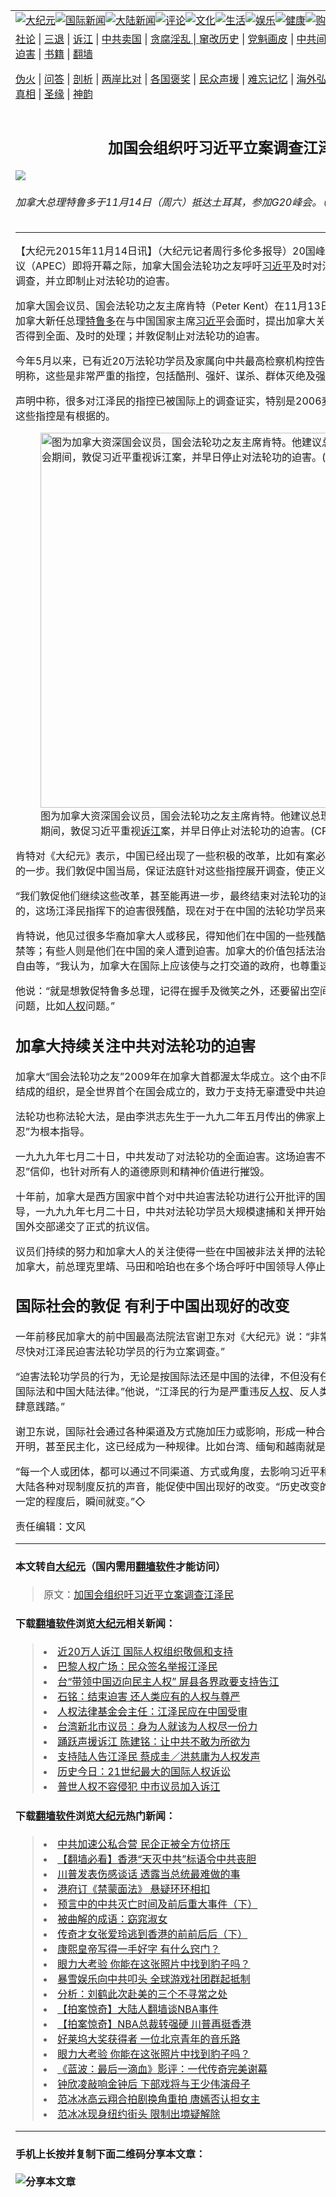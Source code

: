 <a name="1" id="1" target="_blank"></a><span id="1"></span>
<table border="0"><tr><td colspan="2" VALIGN=TOP><a href="https://github.com/woywz155/djy/blob/master/gb/nsc413.md#1"><img src="https://raw.githubusercontent.com/woywz155/www/master/t/djy/1.jpg" title="大纪元"></a><a href="https://github.com/woywz155/djy/blob/master/gb/n24hr.md#1"><img src="https://raw.githubusercontent.com/woywz155/www/master/t/djy/3.jpg" title="国际新闻"></a><a href="https://github.com/woywz155/djy/blob/master/gb/nsc413.md#1"><img src="https://raw.githubusercontent.com/woywz155/www/master/t/djy/4.jpg" title="大陆新闻"></a><a href="https://github.com/woywz155/djy/blob/master/gb/news392.md#1"><img src="https://raw.githubusercontent.com/woywz155/www/master/t/djy/5.jpg" title="评论"></a><a href="https://github.com/woywz155/djy/blob/master/gb/news2007.md#1"><img src="https://raw.githubusercontent.com/woywz155/www/master/t/djy/6.jpg" title="文化"></a><a href="https://github.com/woywz155/djy/blob/master/gb/news2008.md#1"><img src="https://raw.githubusercontent.com/woywz155/www/master/t/djy/7.jpg" title="生活"></a><a href="https://github.com/woywz155/djy/blob/master/gb/ncyule.md#1"><img src="https://raw.githubusercontent.com/woywz155/www/master/t/djy/8.jpg" title="娱乐"></a><a href="https://github.com/woywz155/djy/blob/master/gb/nsc1002.md#1"><img src="https://raw.githubusercontent.com/woywz155/www/master/t/djy/9.jpg" title="健康"><a href="https://www.youlucky.com"><img src="https://raw.githubusercontent.com/woywz155/www/master/t/djy/10.jpg" title="购物"></a><a href="https://www.supportepoch.org/donation?utm_medium=epochtimes&utm_source=referral&utm_campaign=donate_button_djyhomepage"><img src="https://raw.githubusercontent.com/woywz155/www/master/t/djy/12.jpg" title="捐款"></a></td></tr>
<tr><td colspan="2" VALIGN=TOP><a target="_blank" href="https://git.io/fjCRf">社论</a> | <a target="_blank" href="https://github.com/woywz155/djy/blob/master/gb/nf5657.md#1">三退</a> | <a target="_blank" href="https://github.com/woywz155/djy/blob/master/gb/nf6123.md#1">诉江</a> | <a target="_blank" href="https://github.com/woywz155/djy/blob/master/gb/nf1176117.md#1">中共卖国</a> | <a target="_blank" href="https://github.com/woywz155/djy/blob/master/gb/nf5773.md#1">贪腐淫乱 | <a target="_blank" href="https://github.com/woywz155/djy/blob/master/gb/nf1176115.md#1">窜改历史</a> | <a target="_blank" href="https://github.com/woywz155/djy/blob/master/gb/nf1176107.md#1">党魁画皮</a> | <a target="_blank" href="https://github.com/woywz155/djy/blob/master/gb/nf1320400.md#1">中共间谍</a> | <a target="_blank" href="https://github.com/woywz155/djy/blob/master/gb/nf1176114.md#1">破坏传统</a> | <a target="_blank" href="https://github.com/woywz155/djy/blob/master/gb/nf5287.md#1">恶贯满盈</a> | <a target="_blank" href="https://github.com/woywz155/djy/blob/master/gb/ncid278.md#1">人权</a> | <a target="_blank" href="https://github.com/woywz155/djy/blob/master/gb/nf1176111.md#1">迫害</a> | <a target="_blank" href="https://github.com/woywz155/djy/blob/master/gb/nf1235328.md#1">书籍</a> | <a target="_blank" href="https://github.com/woywz155/www/blob/master/README.md?zsrh#1">翻墙</a></p><p><a target="_blank" href="https://github.com/woywz155/djy/blob/master/gb/nf5562.md#1">伪火</a> | <a target="_blank" href="https://github.com/woywz155/djy/blob/master/gb/nf4378.md#1">问答</a> | <a target="_blank" href="https://github.com/woywz155/djy/blob/master/gb/nf5792.md#1">剖析</a> | <a target="_blank" href="https://github.com/woywz155/djy/blob/master/gb/nf5735.md#1">两岸比对</a> | <a target="_blank" href="https://github.com/woywz155/djy/blob/master/gb/nf6119.md#1">各国褒奖</a> | <a target="_blank" href="https://github.com/woywz155/djy/blob/master/gb/nf6120.md#1">民众声援</a> | <a target="_blank" href="https://github.com/woywz155/djy/blob/master/gb/nf1188594.md#1">难忘记忆</a> | <a target="_blank" href="https://github.com/woywz155/djy/blob/master/gb/nf3180.md#1">海外弘传</a> | <a target="_blank" href="https://github.com/woywz155/djy/blob/master/gb/nf5410.md#1">万人上访</a> | <a target="_blank" href="https://github.com/woywz155/ntdtv/blob/master/gb/prog1530_1.md#1">和平抗议</a> | <a target="_blank" href="https://github.com/woywz155/djy/blob/master/gb/nf4386.md#1">支持</a> | <a target="_blank" href="https://github.com/woywz155/djy/blob/master/gb/nf4389.md#1">真相</a> | <a target="_blank" href="https://github.com/woywz155/djy/blob/master/gb/nf5790.md#1">圣缘</a> | <a target="_blank" href="https://github.com/woywz155/djy/blob/master/gb/nf4786.md#1">神韵</a></td></tr>
<tr><td VALIGN=TOP width="626"><h2 align=center>加国会组织吁习近平立案调查江泽民</h2>
<img src="http://i.epochtimes.com/assets/uploads/2015/11/1511141137202017-600x400.jpg" />
<h6>加拿大总理特鲁多于11月14日（周六）抵达土耳其，参加G20峰会。（CP/Sean Kilpatrick）
</h6>
<hr>
<p>【大纪元2015年11月14日讯】（大纪元记者周行多伦多报导）20国峰会（G20）及亚太经合会议（APEC）即将开幕之际，加拿大国会法轮功之友呼吁<a href="https://github.com/woywz155/djy/blob/master/gb/tag/%E4%B9%A0%E8%BF%91%E5%B9%B3.md">习近平</a>及时对江泽民被指控的罪行展开调查，并立即制止对法轮功的迫害。</p>
<p>加拿大国会议员、国会法轮功之友主席肯特（Peter Kent）在11月13日公布的一份声明中，建议加拿大新任总理<a href="https://github.com/woywz155/djy/blob/master/gb/tag/%E7%89%B9%E9%B2%81%E5%A4%9A.md">特鲁多</a>在与中国国家主席<a href="https://github.com/woywz155/djy/blob/master/gb/tag/%E4%B9%A0%E8%BF%91%E5%B9%B3.md">习近平</a>会面时，提出加拿大关注对江泽民的刑事指控能否得到全面、及时的处理；并敦促制止对法轮功的迫害。</p>
<p>今年5月以来，已有近20万法轮功学员及家属向中共最高检察机构控告江泽民。法轮功之友的声明称，这些是非常严重的指控，包括酷刑、强奸、谋杀、群体灭绝及强摘器官。</p>
<p>声明中称，很多对江泽民的指控已被国际上的调查证实，特别是2006麦塔斯和乔高的报告显示这些指控是有根据的。</p>
<figure id="attachment_6535126" style="width: 600px" class="wp-caption aligncenter"><img src="http://i.epochtimes.com/assets/uploads/2015/11/1511141143402017-600x428.jpg" alt="图为加拿大资深国会议员，国会法轮功之友主席肯特。他建议总理特鲁多在G20峰会期间，敦促习近平重视诉江案，并早日停止对法轮功的迫害。(CP/Adrian Wyld)" title="图为加拿大资深国会议员，国会法轮功之友主席肯特。他建议总理特鲁多在G20峰会期间，敦促习近平重视诉江案，并早日停止对法轮功的迫害。(CP/Adrian Wyld)" width="600" b="428"
	class="size-large wp-image-6535126" /></a><figcaption class="wp-caption-text">图为加拿大资深国会议员，国会法轮功之友主席肯特。他建议总理<a href="https://github.com/woywz155/djy/blob/master/gb/tag/%E7%89%B9%E9%B2%81%E5%A4%9A.md">特鲁多</a>在G20峰会期间，敦促习近平重视<a href="https://github.com/woywz155/djy/blob/master/gb/tag/%E8%AF%89%E6%B1%9F.md">诉江</a>案，并早日停止对法轮功的迫害。(CP/Adrian Wyld)</figcaption></figure>
<p>肯特对《大纪元》表示，中国已经出现了一些积极的改革，比如有案必立。“我认为这是非常积极的一步。我们敦促中国当局，保证法庭针对这些指控展开调查，使正义得以伸张。”</p>
<p>“我们敦促他们继续这些改革，甚至能再进一步，最终结束对法轮功的迫害。”他说，“我所知道的，这场江泽民指挥下的迫害很残酷，现在对于在中国的法轮功学员来说，还是很危险。”</p>
<p>肯特说，他见过很多华裔加拿大人或移民，得知他们在中国的一些残酷经历，包括被歧视及被监禁等；有些人则是他们在中国的亲人遭到迫害。加拿大的价值包括法治、言论自由、信仰及宗教自由等，“我认为，加拿大在国际上应该使与之打交道的政府，也尊重这些价值。”</p>
<p>他说：“就是想敦促特鲁多总理，记得在握手及微笑之外，还要留出空间，坦诚地讨论我们关注的问题，比如<a href="https://github.com/woywz155/djy/blob/master/gb/tag/%E4%BA%BA%E6%9D%83.md">人权</a>问题。”</p>
<p><h2>加拿大持续关注中共对法轮功的迫害</h2>
<p>加拿大“国会法轮功之友”2009年在加拿大首都渥太华成立。这个由不同党派的参议员和国会议员结成的组织，是全世界首个在国会成立的，致力于支持无辜遭受中共迫害的法轮功团体的组织。</p>
<p>法轮功也称法轮大法，是由李洪志先生于一九九二年五月传出的佛家上乘修炼大法，以“真善忍”为根本指导。</p>
<p>一九九九年七月二十日，中共发动了对法轮功的全面迫害。这场迫害不仅针对法轮功学员的“真善忍”信仰，也针对所有人的道德原则和精神价值进行摧毁。</p>
<p>十年前，加拿大是西方国家中首个对中共迫害法轮功进行公开批评的国家。据《环球邮报》报导，一九九九年七月二十日，中共对法轮功学员大规模逮捕和关押开始后不久，加拿大政府给中国外交部递交了正式的抗议信。</p>
<p>议员们持续的努力和加拿大人的关注使得一些在中国被非法关押的法轮功学员陆续获释并来到了加拿大，前总理克里靖、马田和哈珀也在多个场合呼吁中国领导人停止迫害法轮功。</p>
<p><h2>国际社会的敦促 有利于中国出现好的改变</h2>
<p>一年前移民加拿大的前中国最高法院法官谢卫东对《大纪元》说：“非常希望总理能敦促习近平，尽快对江泽民迫害法轮功学员的行为立案调查。”</p>
<p>“迫害法轮功学员的行为，无论是按国际法还是中国的法律，不但没有任何根据，而且是严重违反国际法和中国大陆法律。”他说，“江泽民的行为是严重违反<a href="https://github.com/woywz155/djy/blob/master/gb/tag/%E4%BA%BA%E6%9D%83.md">人权</a>、反人类的，是对人的基本权利的肆意践踏。”</p>
<p>谢卫东说，国际社会通过各种渠道及方式施加压力或影响，形成一种合力，促使独裁政府走向更开明，甚至民主化，这已经成为一种规律。比如台湾、缅甸和越南就是例子。</p>
<p>“每一个人或团体，都可以通过不同渠道、方式或角度，去影响习近平和他周围的人。”他说，加上大陆各种对现制度反抗的声音，能促使中国出现好的改变。“历史改变的进程有快有慢。它积累到一定的程度后，瞬间就变。”◇</p>
<p>责任编辑：文风</p>
<hr>

#### 本文转自<a href="http://www.epochtimes.com">大纪元</a>（国内需用<a href="https://git.io/JesJV">翻墙软件</a>才能访问）
> 原文：<a href="http://www.epochtimes.com/gb/15/11/14/n4573744.htm">加国会组织吁习近平立案调查江泽民</a>
#### 下载<a href="https://git.io/JesJV">翻墙软件</a>浏览<a href="http://www.epochtimes.com">大纪元</a>相关新闻：
> <li><a href="http://www.epochtimes.com/gb/15/11/11/n4570777.htm">近20万人诉江 国际人权组织敬佩和支持</a></li>
> <li><a href="http://www.epochtimes.com/gb/15/11/4/n4565340.htm">巴黎人权广场：民众签名举报江泽民</a></li>
> <li><a href="http://www.epochtimes.com/gb/15/10/18/n4552946.htm">台“带领中国迈向民主人权” 屏县各界政要支持告江</a></li>
> <li><a href="http://www.epochtimes.com/gb/15/10/16/n4551790.htm">石铭：结束迫害 还人类应有的人权与尊严</a></li>
> <li><a href="http://www.epochtimes.com/gb/15/10/16/n4551435.htm">人权法律基金会主任：江泽民应在中国受审</a></li>
> <li><a href="http://www.epochtimes.com/gb/15/10/13/n4549301.htm">台湾新北市议员：身为人就该为人权尽一份力</a></li>
> <li><a href="http://www.epochtimes.com/gb/15/10/7/n4545160.htm">踊跃声援诉江 陈建铭：让中共不敢为所欲为</a></li>
> <li><a href="http://www.epochtimes.com/gb/15/10/6/n4544223.htm">支持陆人告江泽民 蔡成圭／洪慈庸为人权发声</a></li>
> <li><a href="http://www.epochtimes.com/gb/15/9/30/n4539840.htm">历史今日：21世纪最大的国际人权诉讼</a></li>
> <li><a href="http://www.epochtimes.com/gb/15/9/24/n4535255.htm">普世人权不容侵犯  中市议员加入诉江</a></li>

#### 下载<a href="https://git.io/JesJV">翻墙软件</a>浏览<a href="http://www.epochtimes.com">大纪元</a>热门新闻：
> <li><a href="http://www.epochtimes.com/gb/19/10/7/n11572528.htm">中共加速公私合营 民企正被全方位挤压</a></li>
> <li><a href="http://www.epochtimes.com/gb/19/10/10/n11579807.htm">【翻墙必看】香港“天灭中共”标语令中共丧胆</a></li>
> <li><a href="http://www.epochtimes.com/gb/19/10/10/n11580036.htm">川普发表伤感谈话 透露当总统最难做的事</a></li>
> <li><a href="http://www.epochtimes.com/gb/19/10/8/n11576752.htm">港府订《禁蒙面法》 悬疑环环相扣</a></li>
> <li><a href="http://www.epochtimes.com/gb/19/9/29/n11554590.htm">预言中的中共灭亡时间及前后重大事件（下）</a></li>
> <li><a href="http://www.epochtimes.com/gb/19/10/4/n11568273.htm">被曲解的成语：窈窕淑女</a></li>
> <li><a href="http://www.epochtimes.com/gb/19/10/2/n11563658.htm">传奇才女张爱玲逃到香港的前前后后（下）</a></li>
> <li><a href="http://www.epochtimes.com/gb/19/9/23/n11539994.htm">康熙皇帝写得一手好字 有什么窍门？</a></li>
> <li><a href="http://www.epochtimes.com/gb/19/10/9/n11577534.htm">眼力大考验 你能在这张照片中找到豹子吗？</a></li>
> <li><a href="http://www.epochtimes.com/gb/19/10/9/n11578774.htm">暴雪娱乐向中共叩头 全球游戏社团群起抵制</a></li>
> <li><a href="http://www.epochtimes.com/gb/19/10/9/n11577528.htm">分析：刘鹤此次赴美的三个不寻常之处</a></li>
> <li><a href="http://www.epochtimes.com/gb/19/10/10/n11579606.htm">【拍案惊奇】大陆人翻墙谈NBA事件</a></li>
> <li><a href="http://www.epochtimes.com/gb/19/10/9/n11577291.htm">【拍案惊奇】NBA总裁转强硬 川普再挺香港</a></li>
> <li><a href="http://www.epochtimes.com/gb/19/10/10/n11580971.htm">好莱坞大奖获得者 一位北京青年的音乐路</a></li>
> <li><a href="http://www.epochtimes.com/gb/19/10/9/n11577534.htm">眼力大考验 你能在这张照片中找到豹子吗？</a></li>
> <li><a href="http://www.epochtimes.com/gb/19/10/8/n11576651.htm">《蓝波：最后一滴血》影评：一代传奇完美谢幕</a></li>
> <li><a href="http://www.epochtimes.com/gb/19/10/9/n11578053.htm">钟欣凌敲响金钟后 下部戏将与王少伟演母子</a></li>
> <li><a href="http://www.epochtimes.com/gb/19/10/8/n11576766.htm">范冰冰高云翔合拍剧换角重拍 唐嫣否认担女主</a></li>
> <li><a href="http://www.epochtimes.com/gb/19/10/9/n11578789.htm">范冰冰现身纽约街头 限制出境疑解除</a></li>
<hr>

#### 手机上长按并复制下面二维码分享本文章：<br><br><img src="http://www.hehaibao.com/qr/index.php?m=1&e=L&p=10&t=&d=https://github.com/woywz155/djy/blob/master/gb/15/11/14/n4573744.md%231" title="分享本文章"></td><td VALIGN=TOP><a href="https://github.com/woywz155/djy/blob/master/gb/16/1/21/n4622075.md?dfh#1" target="_blank"><img src="https://raw.githubusercontent.com/woywz155/djy/master/gb/300/wei-f1.jpg" title="中共的伪火骗局"  alt="中共的伪火骗局"></a><br><a href="https://github.com/woywz155/yh/blob/master/README.md?dfh#1" target="_blank"><img src="https://raw.githubusercontent.com/woywz155/djy/master/gb/300/yong-h.jpg" title="永恒的见证"  alt="永恒的见证"></a><br><a href="https://github.com/woywz155/djy/blob/master/gb/13/9/29/n3974789.md?dfh#1" target="_blank"><img src="https://raw.githubusercontent.com/woywz155/djy/master/gb/300/shang-lnz.jpg" title="善良女子被中共投男牢"  alt="善良女子被中共投男牢"></a><br><a href="https://github.com/woywz155/djy/blob/master/gb/16/3/16/n4663449.md?dfh#1" target="_blank"><img src="https://raw.githubusercontent.com/woywz155/djy/master/gb/300/huo-z3.jpg" title="警卫目击活摘器官"  alt="警卫目击活摘器官"></a><br><a href="https://github.com/woywz155/djy/blob/master/gb/16/8/7/n8177641.md?dfh#1" target="_blank"><img src="https://raw.githubusercontent.com/woywz155/djy/master/gb/300/huo-z4.jpg" title="证人描述活摘恐怖"  alt="证人描述活摘恐怖"></a><br><a href="https://github.com/woywz155/djy/blob/master/gb/10/4/19/n2881569.md?dfh#1" target="_blank"><img src="https://raw.githubusercontent.com/woywz155/djy/master/gb/300/huo-z1.jpg" title="揭开活摘器官黑幕"  alt="揭开活摘器官黑幕"></a><br><a href="https://github.com/woywz155/djy/blob/master/gb/10/11/7/n3077476.md?dfh#1" target="_blank"><img src="https://raw.githubusercontent.com/woywz155/djy/master/gb/300/ma-ks.jpg" title="马克思的成魔之路"  alt="马克思的成魔之路"></a><br><a href="https://github.com/woywz155/djy/blob/master/gb/14/6/9/n4173977.md?dfh#1" target="_blank"><img src="https://raw.githubusercontent.com/woywz155/djy/master/gb/300/chang-zs.jpg" title="藏字石 蕴天机"  alt="藏字石 蕴天机"></a><br><a href="https://github.com/woywz155/djy/blob/master/gb/18/5/10/n10381511.md?dfh#1" target="_blank"><img src="https://raw.githubusercontent.com/woywz155/djy/master/gb/300/st1.jpg" title="关注3亿人三退"  alt="关注3亿人三退"></a><br><a href="https://github.com/woywz155/djy/blob/master/gb/18/3/21/n10237682.md?dfh#1" target="_blank"><img src="https://raw.githubusercontent.com/woywz155/djy/master/gb/300/jie-t.jpg" title="解体中共复兴中华"  alt="解体中共复兴中华"></a><br><a href="https://github.com/woywz155/djy/blob/master/gb/9/2/9/n2422991.md?dfh#1" target="_blank"><img src="https://raw.githubusercontent.com/woywz155/djy/master/gb/300/gao-zs.jpg" title="中共迫害良心律师"  alt="中共迫害良心律师"></a><br><a href="https://github.com/woywz155/djy/blob/master/gb/18/12/9/n10900044.md?dfh#1" target="_blank"><img src="https://raw.githubusercontent.com/woywz155/djy/master/gb/300/sj1.jpg" title="303万人举报江泽民"  alt="303万人举报江泽民"></a><br><a href="https://github.com/woywz155/djy/blob/master/gb/18/8/28/n10672014.md?dfh#1" target="_blank"><img src="https://raw.githubusercontent.com/woywz155/djy/master/gb/300/sj2.jpg" title="这些官员为何起诉江泽民"  alt="这些官员为何起诉江泽民"></a><br><a href="https://github.com/woywz155/djy/blob/master/gb/8/12/18/n2367165.md?dfh#1" target="_blank"><img src="https://raw.githubusercontent.com/woywz155/djy/master/gb/300/liangan.jpg" title="海峡两岸的强烈对比"  alt="海峡两岸的强烈对比"></a><br><a href="https://github.com/woywz155/djy/blob/master/gb/15/5/5/n4427238.md?dfh#1" target="_blank"><img src="https://raw.githubusercontent.com/woywz155/djy/master/gb/300/jia-ndzl.jpg" title="加拿大总理的贺信"  alt="加拿大总理的贺信"></a><br><a href="https://github.com/woywz155/djy/blob/master/gb/11/6/17/n3289382.md?dfh#1" target="_blank"><img src="https://raw.githubusercontent.com/woywz155/djy/master/gb/300/xiao-wd.jpg" title="探寻真相兼听则明"  alt="探寻真相兼听则明"></a><br><a href="https://github.com/woywz155/djy/blob/master/gb/18/10/27/n10812623.md?dfh#1" target="_blank"><img src="https://raw.githubusercontent.com/woywz155/djy/master/gb/300/yindu.jpg" title="印度媒体报道东方"  alt="印度媒体报道东方"></a><br><a href="https://github.com/woywz155/djy/blob/master/gb/18/6/9/n10469652.md?dfh#1" target="_blank"><img src="https://raw.githubusercontent.com/woywz155/djy/master/gb/300/xie-j.jpg" title="不一样的海外校园"  alt="不一样的海外校园"></a><br><a href="https://github.com/woywz155/djy/blob/master/gb/7/4/5/n1669415.md?dfh#1" target="_blank"><img src="https://raw.githubusercontent.com/woywz155/djy/master/gb/300/li-up.jpg" title="从大师到徒弟的传奇"  alt="从大师到徒弟的传奇"></a><br><a href="https://github.com/woywz155/djy/blob/master/gb/17/5/26/n9191512.md?dfh#1" target="_blank"><img src="https://raw.githubusercontent.com/woywz155/djy/master/gb/300/zfl2.jpg" title="亿万人与东方一本奇书"  alt="亿万人与东方一本奇书"></a><br><a href="https://github.com/woywz155/djy/blob/master/gb/13/11/27/n4020290.md?dfh#1" target="_blank"><img src="https://raw.githubusercontent.com/woywz155/djy/master/gb/300/zhen-h.jpg" title="大陆见不到的震撼场面"  alt="大陆见不到的震撼场面"></a><br><a href="https://github.com/woywz155/djy/blob/master/gb/15/7/17/n4482910.md?dfh#1" target="_blank"><img src="https://raw.githubusercontent.com/woywz155/djy/master/gb/300/dalu-sk.jpg" title="人心向善 大陆当初盛况"  alt="人心向善 大陆当初盛况"></a><br><a href="https://github.com/woywz155/djy/blob/master/gb/9/10/15/n2689419.md?dfh#1" target="_blank"><img src="https://raw.githubusercontent.com/woywz155/djy/master/gb/300/zfl1.jpg" title="追寻真理 这书讲什么"  alt="追寻真理 这书讲什么"></a><br><a href="https://github.com/woywz155/www/blob/master/README.md?dfh#1" target="_blank"><img src="https://raw.githubusercontent.com/woywz155/djy/master/gb/300/fq1.jpg" title="下载免费翻墙软件"  alt="下载免费翻墙软件"></a><br></td></tr></table>

